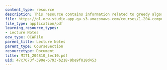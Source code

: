 ```yaml
---
content_type: resource
description: This resource contains information related to greedy algorithms and knapsack.
file: https://ol-ocw-studio-app-qa.s3.amazonaws.com/courses/1-204-computer-algorithms-in-systems-engineering-spring-2010/47c7673f390e6793b2189be9f018d453_MIT1_204S10_lec10.pdf
file_type: application/pdf
learning_resource_types:
- Lecture Notes
ocw_type: OCWFile
parent_title: Lecture Notes
parent_type: CourseSection
resourcetype: Document
title: MIT1_204S10_lec10.pdf
uid: 47c7673f-390e-6793-b218-9be9f018d453
---
```

